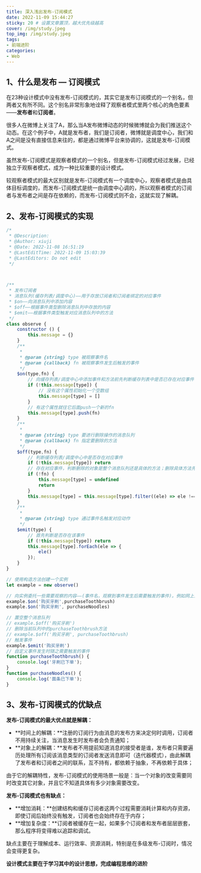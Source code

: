 ```yaml
---
title: 深入浅出发布-订阅模式
date: 2022-11-09 15:44:27
sticky: 20 # 设置文章置顶，越大优先级越高
cover: /img/study.jpeg
top_img: /img/study.jpeg
tags:
- 前端进阶
categories:
- Web
---
```


## 1、**什么是发布 — 订阅模式**

在23种设计模式中没有发布-订阅模式的，其实它是发布订阅模式的一个别名，但两者又有所不同。这个别名非常形象地诠释了观察者模式里两个核心的角色要素——**发布者**和**订阅者**。

很多人在微博上关注了A，那么当A发布微博动态的时候微博就会为我们推送这个动态。在这个例子中，A就是发布者，我们是订阅者，微博就是调度中心，我们和A之间是没有直接信息来往的，都是通过微博平台来协调的，这就是发布-订阅模式。

虽然发布-订阅模式是观察者模式的一个别名，但是发布-订阅模式经过发展，已经独立于观察者模式，成为一种比较重要的设计模式。

较观察者模式的最大区别就是发布-订阅模式有一个调度中心，观察者模式是由具体目标调度的，而发布-订阅模式是统一由调度中心调的，所以观察者模式的订阅者与发布者之间是存在依赖的，而发布-订阅模式则不会，这就实现了解耦。

## 2、发布-订阅模式的实现

```js
/*
 * @Description: 
 * @Author: xiuji
 * @Date: 2022-11-08 16:51:19
 * @LastEditTime: 2022-11-09 15:03:39
 * @LastEditors: Do not edit
 */



/**
 * 发布订阅者
 * 消息队列(缓存列表/调度中心)——用于存放订阅者和订阅者绑定的对应事件
 * $on——向消息队列中添加内容
 * $off——根据事件类型删除消息队列中存放的内容
 * $emit——根据事件类型触发对应消息队列中的方法
 */
class observe {
    constructor () {
        this.message = {}
    }
    /**
     * 
     * @param {string} type 被观察事件名 
     * @param {callback} fn 被观察事件发生后触发的事件
     */
    $on(type,fn) {
        // 向缓存列表/调度中心中添加事件和方法前先判断缓存列表中是否已存在对应事件
        if (!this.message[type]) {
            // 没有这个属性初始化一个空数组
            this.message[type] = []
        } 
        // 有这个属性就往它后面push一个新的fn
        this.message[type].push(fn)
    }
    /**
     * 
     * @param {string} type 要进行删除操作的消息队列 
     * @param {callback} fn 指定要删除的方法
     */
    $off(type,fn) {
        // 判断缓存列表/调度中心中是否存在对应事件
        if (!this.message[type]) return
        // 存在对应事件，判断删除的对象是整个消息队列还是具体的方法；删除具体方法先判断是否存在该方法
        if (!fn) {
            this.message[type] = undefined
            return
        } 
        this.message[type] = this.message[type].filter((ele) => ele !== fn);
    }
    /**
     * 
     * @param {string} type 通过事件名触发对应动作 
     */
    $emit(type) {
        // 首先判断是否存在该事件
        if (!this.message[type]) return
        this.message[type].forEach(ele => {
            ele()
        });
    }
}

// 使用构造方法创建一个实例
let example = new observe()

// 向实例委托一些需要观察的内容——(事件名，观察到事件发生后需要触发的事件)。例如网上商品预售模式，消费者付定金，商家到货后自动帮消费者下单
example.$on('购买牙刷',purchaseToothbrush)
example.$on('购买牙刷', purchaseNoodles)

// 置空整个消息队列
// example.$off('购买牙刷')
// 删除当前队列中的purchaseToothbrush方法
// example.$off('购买牙刷', purchaseToothbrush)
// 触发事件
example.$emit('购买牙刷')
// 自定义事件发生时随之需要触发的事件
function purchaseToothbrush() {
    console.log('牙刷已下单');
}
function purchaseNoodles() {
    console.log('面条已下单');
}
```

## 3、发布-订阅模式的优缺点

**发布-订阅模式的最大优点就是解耦：**

- **时间上的解耦：**注册的订阅行为由消息的发布方来决定何时调用，订阅者不用持续关注，当消息发生时发布者会负责通知；
- **对象上的解耦：**发布者不用提前知道消息的接受者是谁，发布者只需要遍历处理所有订阅该消息类型的订阅者发送消息即可（迭代器模式），由此解耦了发布者和订阅者之间的联系，互不持有，都依赖于抽象，不再依赖于具体；

由于它的解耦特性，发布-订阅模式的使用场景一般是：当一个对象的改变需要同时改变其它对象，并且它不知道具体有多少对象需要改变。

**发布-订阅模式也有缺点：**

- **增加消耗：**创建结构和缓存订阅者这两个过程需要消耗计算和内存资源，即使订阅后始终没有触发，订阅者也会始终存在于内存；
- **增加复杂度：**订阅者被缓存在一起，如果多个订阅者和发布者层层嵌套，那么程序将变得难以追踪和调试。

缺点主要在于理解成本、运行效率、资源消耗，特别是在多级发布-订阅时，情况会变得更复杂。

**设计模式主要在于学习其中的设计思想，完成编程思维的进阶**
